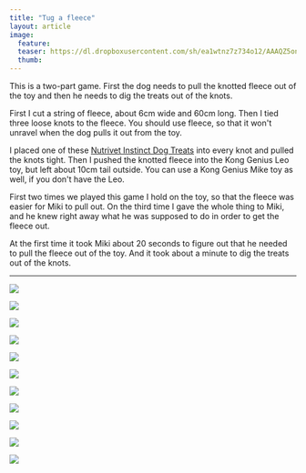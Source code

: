 ```yaml
---
title: "Tug a fleece"
layout: article
image:
  feature:
  teaser: https://dl.dropboxusercontent.com/sh/ea1wtnz7z734o12/AAAQZ5onSvDEItMHDacxweu-a/aktivointi/solmupiilo/DS02879-245px.jpg
  thumb:
---
```


This is a two-part game. First the dog needs to pull the knotted fleece out of the toy and then he needs to dig the treats out of the knots.

First I cut a string of fleece, about 6cm wide and 60cm long. Then I tied three loose knots to the fleece. You should use fleece, so that it won't unravel when the dog pulls it out from the toy.

I placed one of these [Nutrivet Instinct Dog Treats](http://www.zooplus.com/shop/dogs/dog_treats_chews/dog_reward_treats/other/428730) into every knot and pulled the knots tight. Then I pushed the knotted fleece into the Kong Genius Leo toy, but left about 10cm tail outside. You can use a Kong Genius Mike toy as well, if you don't have the Leo.

First two times we played this game I hold on the toy, so that the fleece was easier for Miki to pull out. On the third time I gave the whole thing to Miki, and he knew right away what he was supposed to do in order to get the fleece out.

At the first time it took Miki about 20 seconds to figure out that he needed to pull the fleece out of the toy. And it took about a minute to dig the treats out of the knots.

---

[![](https://dl.dropboxusercontent.com/sh/ea1wtnz7z734o12/AAB0L-tjr6LxBmwtBowDPUHPa/aktivointi/solmupiilo/DS02729-800px.jpg)](https://dl.dropboxusercontent.com/sh/ea1wtnz7z734o12/AADy7Y_CuoCW4yHjwwlX8J_-a/aktivointi/solmupiilo/DS02729.jpg)

[![](https://dl.dropboxusercontent.com/sh/ea1wtnz7z734o12/AACX7JBLl28vfBvvWzcyLjsEa/aktivointi/solmupiilo/DS02746-800px.jpg)](https://dl.dropboxusercontent.com/sh/ea1wtnz7z734o12/AABdglZ3x-beRBRxgU0KULDda/aktivointi/solmupiilo/DS02746.jpg)

[![](https://dl.dropboxusercontent.com/sh/ea1wtnz7z734o12/AAAounKTugwCDs1Fu7MGRxMka/aktivointi/solmupiilo/DS02757-800px.jpg)](https://dl.dropboxusercontent.com/sh/ea1wtnz7z734o12/AABXJCECYt6b67eAs-qXIqUAa/aktivointi/solmupiilo/DS02757.jpg)

[![](https://dl.dropboxusercontent.com/sh/ea1wtnz7z734o12/AAAx5FQSTEZCDLVDz5yH0qRca/aktivointi/solmupiilo/DS02775-800px.jpg)](https://dl.dropboxusercontent.com/sh/ea1wtnz7z734o12/AAARwZyZthpNJ4Q0QxEl80dCa/aktivointi/solmupiilo/DS02775.jpg)

[![](https://dl.dropboxusercontent.com/sh/ea1wtnz7z734o12/AADd0ouRdpJw8VlPtPXTK4oJa/aktivointi/solmupiilo/DS02797-800px.jpg)](https://dl.dropboxusercontent.com/sh/ea1wtnz7z734o12/AADEwxazeDktgdabbRwewSAoa/aktivointi/solmupiilo/DS02797.jpg)

[![](https://dl.dropboxusercontent.com/sh/ea1wtnz7z734o12/AABozB40ujgQQhaz2lCgWhUFa/aktivointi/solmupiilo/DS02806-800px.jpg)](https://dl.dropboxusercontent.com/sh/ea1wtnz7z734o12/AAC4eheGYQU4FlX7PK8onqfea/aktivointi/solmupiilo/DS02806.jpg)

[![](https://dl.dropboxusercontent.com/sh/ea1wtnz7z734o12/AADkv3d_JsqlsmRk94EvITpqa/aktivointi/solmupiilo/DS02849-800px.jpg)](https://dl.dropboxusercontent.com/sh/ea1wtnz7z734o12/AABbIhNizx9pmxjt4IplX1Iea/aktivointi/solmupiilo/DS02849.jpg)

[![](https://dl.dropboxusercontent.com/sh/ea1wtnz7z734o12/AACZqPq6gXdoNc87lplDucGua/aktivointi/solmupiilo/DS02879-800px.jpg)](https://dl.dropboxusercontent.com/sh/ea1wtnz7z734o12/AABL-e8SJX2IGvm53xKey5IAa/aktivointi/solmupiilo/DS02879.jpg)

[![](https://dl.dropboxusercontent.com/sh/ea1wtnz7z734o12/AAC_YYphiC1NFVaqE0gel1-ga/aktivointi/solmupiilo/DS02887-800px.jpg)](https://dl.dropboxusercontent.com/sh/ea1wtnz7z734o12/AAB8fyb-eLTQYMT-h6Q_coXIa/aktivointi/solmupiilo/DS02887.jpg)

[![](https://dl.dropboxusercontent.com/sh/ea1wtnz7z734o12/AABWHYn3l9hgjyiMvMVfQb8Ba/aktivointi/solmupiilo/DS02719-800px.jpg)](https://dl.dropboxusercontent.com/sh/ea1wtnz7z734o12/AACze71sO0uHinxiKyil0BOAa/aktivointi/solmupiilo/DS02719.jpg)

[![](https://dl.dropboxusercontent.com/sh/ea1wtnz7z734o12/AAB5N1LoVFPJsf-wT70tk0A0a/aktivointi/solmupiilo/DS02720-800px.jpg)](https://dl.dropboxusercontent.com/sh/ea1wtnz7z734o12/AADGH4991prslNSBMIBDOaH6a/aktivointi/solmupiilo/DS02720.jpg)
